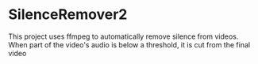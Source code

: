 # SilenceRemover2
This project uses ffmpeg to automatically remove silence from videos. When part of the video's audio is below a threshold, it is cut from the final video
